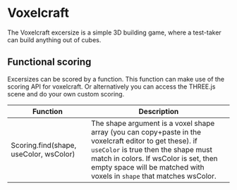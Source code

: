 # Voxelcraft
The Voxelcraft excersize is a simple 3D building game, where a test-taker can
build anything out of cubes.

## Functional scoring
Excersizes can be scored by a function. This function can make use of the scoring API for voxelcraft.
Or alternatively you can access the THREE.js scene and do your own custom scoring.

| Function | Description |
|----------|-------------|
| Scoring.find(shape, useColor, wsColor) | The shape argument is a voxel shape array (you can copy+paste in the voxelcraft editor to get these). if `useColor` is true then the shape must match in colors. If wsColor is set, then empty space will be matched with voxels in `shape` that matches wsColor. |

